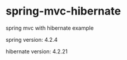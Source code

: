 # spring-mvc-hibernate
spring mvc with hibernate example

spring version: 4.2.4

hibernate version: 4.2.21
